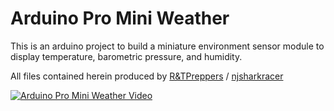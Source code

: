 Arduino Pro Mini Weather
========================

This is an arduino project to build a miniature environment sensor
module to display temperature, barometric pressure, and humidity.

All files contained herein produced by
[R&TPreppers](https://www.youtube.com/channel/UCTNV_Oh5QAi1Is9r9Aw5bpw)
/ [njsharkracer](https://github.com/njsharkracer)

[![Arduino Pro Mini Weather Video](http://img.youtube.com/vi/pLE4Hpk1XHw/0.jpg)](https://www.youtube.com/watch?v=pLE4Hpk1XHw)
